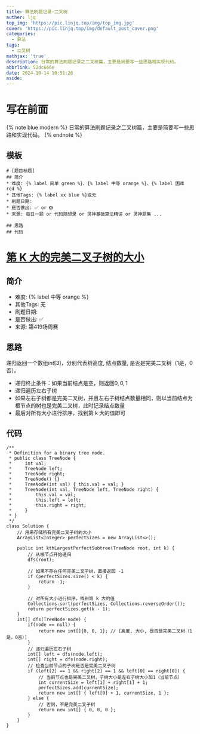 ```yaml
---
title: 算法刷题记录-二叉树
auther: ljq
top_img: 'https://pic.linjq.top/img/top_img.jpg'
cover: 'https://pic.linjq.top/img/default_post_cover.png'
categories:
  - 算法
tags:
  - 二叉树
mathjax: 'true'
description: 日常的算法刷题记录之二叉树篇，主要是简要写一些思路和实现代码。
abbrlink: 52dc666e
date: 2024-10-14 10:51:26
aside:
---
```

# 写在前面
{% note blue modern %}
日常的算法刷题记录之二叉树篇，主要是简要写一些思路和实现代码。
{% endnote %}
## 模板
```
# [题目标题]
## 简介
* 难度: {% label 简单 green %}、{% label 中等 orange %}、{% label 困难 red %}
* 其他Tags: {% label xx blue %}或无
* 刷题日期: 
* 是否做出: ✅ or ❎
* 来源: 每日一题 or 代码随想录 or 灵神基础算法精讲 or 灵神题集 ...

## 思路
## 代码
```
# [第 K 大的完美二叉子树的大小](https://leetcode.cn/problems/k-th-largest-perfect-subtree-size-in-binary-tree/)
## 简介
* 难度: {% label 中等 orange %}
* 其他Tags: 无
* 刷题日期: 
* 是否做出: ✅
* 来源: 第419场周赛

## 思路
递归返回一个数组$int[3]$，分别代表树高度, 结点数量, 是否是完美二叉树（1是，0否）。
* 递归终止条件：如果当前结点是空，则返回$0, 0, 1$
* 递归遍历左右子树
* 如果左右子树都是完美二叉树，并且左右子树结点数量相同，则以当前结点为根节点的树也是完美二叉树，此时记录结点数量
* 最后对所有大小进行排序，找到第 k 大的值即可
## 代码
```
/**
 * Definition for a binary tree node.
 * public class TreeNode {
 *     int val;
 *     TreeNode left;
 *     TreeNode right;
 *     TreeNode() {}
 *     TreeNode(int val) { this.val = val; }
 *     TreeNode(int val, TreeNode left, TreeNode right) {
 *         this.val = val;
 *         this.left = left;
 *         this.right = right;
 *     }
 * }
 */
class Solution {
    // 用来存储所有完美二叉子树的大小
    ArrayList<Integer> perfectSizes = new ArrayList<>();

    public int kthLargestPerfectSubtree(TreeNode root, int k) {
        // 从根节点开始递归
        dfs(root);

        // 如果不存在任何完美二叉子树，直接返回 -1
        if (perfectSizes.size() < k) {
            return -1;
        }

        // 对所有大小进行排序，找到第 k 大的值
        Collections.sort(perfectSizes, Collections.reverseOrder());
        return perfectSizes.get(k - 1);
    }
    int[] dfs(TreeNode node) {
        if(node == null) {
            return new int[]{0, 0, 1}; // [高度, 大小, 是否是完美二叉树（1是，0否）]
        }
        // 递归遍历左右子树
        int[] left = dfs(node.left);
        int[] right = dfs(node.right);
        // 检查当前节点的子树是否是完美二叉子树
        if (left[2] == 1 && right[2] == 1 && left[0] == right[0]) {
            // 当前节点也是完美二叉树，子树大小是左右子树大小加1（当前节点）
            int currentSize = left[1] + right[1] + 1;
            perfectSizes.add(currentSize);
            return new int[] { left[0] + 1, currentSize, 1 };
        } else {
            // 否则，不是完美二叉子树
            return new int[] { 0, 0, 0 };
        }
    }
}
```


